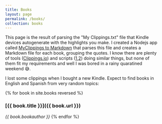 ```yaml
---
title: Books
layout: page
permalink: /books/
collection: books
---
```


This page is the result of parsing the "My Clippings.txt" file that Kindle devices autogenerate with the highlights you make.
I created a Nodejs app called [MyClippings to Markdown](https://gitlab.com/jpallares/myclippings-to-markdown) that parses this file and creates a Markdown file for each book, grouping the quotes. I know there are plenty of tools ([Clippings.io](https://www.clippings.io/)) and scripts ([1](https://github.com/kkincade/kindle-clippings-to-markdown),[2](https://github.com/baniol/kindle-my-clippings)) doing similar things, but none of them fit my requirements and well I was bored in a rainy quaratined weekend :sweat_smile:.

I lost some clippings when I bought a new Kindle. Expect to find books in English and Spanish from very random topics:

{% for book in site.books reversed %}
### [{{ book.title }}]({{ book.url }})
_{{ book.bookauthor }}_
{% endfor %}
